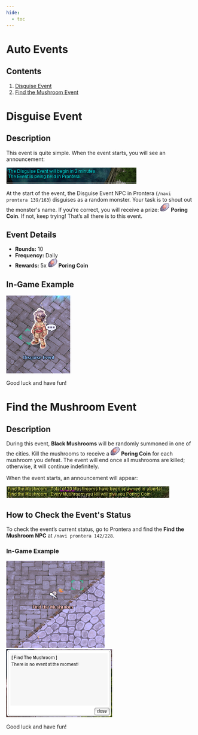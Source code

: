 ```yaml
---
hide:
  - toc
---
```

# Auto Events
## **Contents**
1. [Disguise Event](#disguise-event)
2. [Find the Mushroom Event](#find-the-mushroom-event)

# Disguise Event

## Description
This event is quite simple. When the event starts, you will see an announcement:

![Disguise Event Announcement](img/DisguiseEvent-announs2.png)

At the start of the event, the Disguise Event NPC in Prontera (`/navi prontera 139/163`) disguises as a random monster. Your task is to shout out the monster's name. If you're correct, you will receive a prize: ![Poring Coin](img/7539_1.png) **Poring Coin**. If not, keep trying! That’s all there is to this event.

## Event Details
- **Rounds:** 10
- **Frequency:** Daily
- **Rewards:** 5x ![Poring Coin](img/7539_1.png) **Poring Coin**

## In-Game Example
![Disguise Event NPC](img/DisguiseEventNPC.png)

Good luck and have fun!


# Find the Mushroom Event

## Description
During this event, **Black Mushrooms** will be randomly summoned in one of the cities. Kill the mushrooms to receive a ![Poring Coin](img/7539_1.png) **Poring Coin** for each mushroom you defeat. The event will end once all mushrooms are killed; otherwise, it will continue indefinitely.

When the event starts, an announcement will appear:

![Find the Mushroom Announcement](img/FindtheMushroomAnnounc.png)

## How to Check the Event's Status
To check the event’s current status, go to Prontera and find the **Find the Mushroom NPC** at `/navi prontera 142/228`.

### In-Game Example
![Find the Mushroom NPC](img/FindtheMushroomNPC.png)  
![Find the Mushroom NPC](img/FindtheMushroomNPC1.png)

Good luck and have fun!